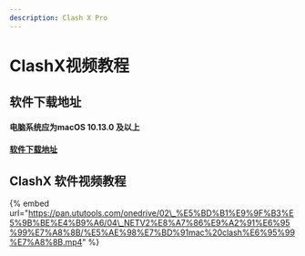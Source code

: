 ```yaml
---
description: Clash X Pro
---
```


# ClashX视频教程

## 软件下载地址

#### 电脑系统应为macOS 10.13.0 及以上

#### [软件下载地址](https://pan.ututools.com/onedrive/01_%E8%BD%AF%E4%BB%B6/07_%E9%AD%94%E6%B3%95%E4%B8%8A%E7%BD%91/CLASH/ClashX%20%28pro%29.dmg)

## ClashX 软件视频教程

{% embed url="https://pan.ututools.com/onedrive/02\_%E5%BD%B1%E9%9F%B3%E5%9B%BE%E4%B9%A6/04\_NETV2%E8%A7%86%E9%A2%91%E6%95%99%E7%A8%8B/%E5%AE%98%E7%BD%91mac%20clash%E6%95%99%E7%A8%8B.mp4" %}



